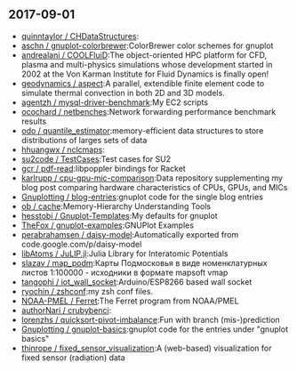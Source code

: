 ## 2017-09-01

* [quinntaylor / CHDataStructures](https://github.com/quinntaylor/CHDataStructures):
* [aschn / gnuplot-colorbrewer](https://github.com/aschn/gnuplot-colorbrewer):ColorBrewer color schemes for gnuplot
* [andrealani / COOLFluiD](https://github.com/andrealani/COOLFluiD):The object-oriented HPC platform for CFD, plasma and multi-physics simulations whose development started in 2002 at the Von Karman Institute for Fluid Dynamics is finally open!
* [geodynamics / aspect](https://github.com/geodynamics/aspect):A parallel, extendible finite element code to simulate thermal convection in both 2D and 3D models.
* [agentzh / mysql-driver-benchmark](https://github.com/agentzh/mysql-driver-benchmark):My EC2 scripts
* [ocochard / netbenches](https://github.com/ocochard/netbenches):Network forwarding performance benchmark results
* [odo / quantile_estimator](https://github.com/odo/quantile_estimator):memory-efficient data structures to store distributions of larges sets of data
* [hhuangwx / nclcmaps](https://github.com/hhuangwx/nclcmaps):
* [su2code / TestCases](https://github.com/su2code/TestCases):Test cases for SU2
* [gcr / pdf-read](https://github.com/gcr/pdf-read):libpoppler bindings for Racket
* [karlrupp / cpu-gpu-mic-comparison](https://github.com/karlrupp/cpu-gpu-mic-comparison):Data repository supplementing my blog post comparing hardware characteristics of CPUs, GPUs, and MICs
* [Gnuplotting / blog-entries](https://github.com/Gnuplotting/blog-entries):gnuplot code for the single blog entries
* [ob / cache](https://github.com/ob/cache):Memory-Hierarchy Understanding Tools
* [hesstobi / Gnuplot-Templates](https://github.com/hesstobi/Gnuplot-Templates):My defaults for gnuplot
* [TheFox / gnuplot-examples](https://github.com/TheFox/gnuplot-examples):GNUPlot Examples
* [perabrahamsen / daisy-model](https://github.com/perabrahamsen/daisy-model):Automatically exported from code.google.com/p/daisy-model
* [libAtoms / JuLIP.jl](https://github.com/libAtoms/JuLIP.jl):Julia Library for Interatomic Potentials
* [slazav / map_podm](https://github.com/slazav/map_podm):Карты Подмосковья в виде номенклатурных листов 1:100000 - исходники в формате mapsoft vmap
* [tangophi / iot_wall_socket](https://github.com/tangophi/iot_wall_socket):Arduino/ESP8266 based wall socket
* [ryochin / zshconf](https://github.com/ryochin/zshconf):my zsh conf files.
* [NOAA-PMEL / Ferret](https://github.com/NOAA-PMEL/Ferret):The Ferret program from NOAA/PMEL
* [authorNari / crubybenci](https://github.com/authorNari/crubybenci):
* [lorenzhs / quicksort-pivot-imbalance](https://github.com/lorenzhs/quicksort-pivot-imbalance):Fun with branch (mis-)prediction
* [Gnuplotting / gnuplot-basics](https://github.com/Gnuplotting/gnuplot-basics):gnuplot code for the entries under "gnuplot basics"
* [thinrope / fixed_sensor_visualization](https://github.com/thinrope/fixed_sensor_visualization):A (web-based) visualization for fixed sensor (radiation) data
